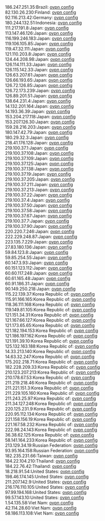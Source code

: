 186.247.251.35:Brazil: [ovpn config](vpn/186_247_251_35.ovpn)  
82.130.26.230:Finland: [ovpn config](vpn/82_130_26_230.ovpn)  
92.116.213.42:Germany: [ovpn config](vpn/92_116_213_42.ovpn)  
180.244.132.51:Indonesia: [ovpn config](vpn/180_244_132_51.ovpn)  
111.217.191.8:Japan: [ovpn config](vpn/111_217_191_8.ovpn)  
113.147.46.126:Japan: [ovpn config](vpn/113_147_46_126.ovpn)  
116.199.246.183:Japan: [ovpn config](vpn/116_199_246_183.ovpn)  
119.106.105.85:Japan: [ovpn config](vpn/119_106_105_85.ovpn)  
119.47.32.111:Japan: [ovpn config](vpn/119_47_32_111.ovpn)  
121.110.203.8:Japan: [ovpn config](vpn/121_110_203_8.ovpn)  
124.44.208.98:Japan: [ovpn config](vpn/124_44_208_98.ovpn)  
126.114.111.33:Japan: [ovpn config](vpn/126_114_111_33.ovpn)  
126.115.142.33:Japan: [ovpn config](vpn/126_115_142_33.ovpn)  
126.63.207.61:Japan: [ovpn config](vpn/126_63_207_61.ovpn)  
126.66.193.65:Japan: [ovpn config](vpn/126_66_193_65.ovpn)  
126.72.126.85:Japan: [ovpn config](vpn/126_72_126_85.ovpn)  
126.72.173.239:Japan: [ovpn config](vpn/126_72_173_239.ovpn)  
126.89.201.51:Japan: [ovpn config](vpn/126_89_201_51.ovpn)  
138.64.231.4:Japan: [ovpn config](vpn/138_64_231_4.ovpn)  
14.132.201.164:Japan: [ovpn config](vpn/14_132_201_164.ovpn)  
14.193.36.39:Japan: [ovpn config](vpn/14_193_36_39.ovpn)  
153.204.217.118:Japan: [ovpn config](vpn/153_204_217_118.ovpn)  
153.207.126.30:Japan: [ovpn config](vpn/153_207_126_30.ovpn)  
159.28.216.203:Japan: [ovpn config](vpn/159_28_216_203.ovpn)  
180.147.42.79:Japan: [ovpn config](vpn/180_147_42_79.ovpn)  
180.29.32.3:Japan: [ovpn config](vpn/180_29_32_3.ovpn)  
218.41.176.128:Japan: [ovpn config](vpn/218_41_176_128.ovpn)  
219.100.37.1:Japan: [ovpn config](vpn/219_100_37_1.ovpn)  
219.100.37.108:Japan: [ovpn config](vpn/219_100_37_108.ovpn)  
219.100.37.109:Japan: [ovpn config](vpn/219_100_37_109.ovpn)  
219.100.37.125:Japan: [ovpn config](vpn/219_100_37_125.ovpn)  
219.100.37.138:Japan: [ovpn config](vpn/219_100_37_138.ovpn)  
219.100.37.19:Japan: [ovpn config](vpn/219_100_37_19.ovpn)  
219.100.37.205:Japan: [ovpn config](vpn/219_100_37_205.ovpn)  
219.100.37.211:Japan: [ovpn config](vpn/219_100_37_211.ovpn)  
219.100.37.213:Japan: [ovpn config](vpn/219_100_37_213.ovpn)  
219.100.37.22:Japan: [ovpn config](vpn/219_100_37_22.ovpn)  
219.100.37.4:Japan: [ovpn config](vpn/219_100_37_4.ovpn)  
219.100.37.50:Japan: [ovpn config](vpn/219_100_37_50.ovpn)  
219.100.37.58:Japan: [ovpn config](vpn/219_100_37_58.ovpn)  
219.100.37.67:Japan: [ovpn config](vpn/219_100_37_67.ovpn)  
219.100.37.7:Japan: [ovpn config](vpn/219_100_37_7.ovpn)  
219.100.37.90:Japan: [ovpn config](vpn/219_100_37_90.ovpn)  
220.220.7.246:Japan: [ovpn config](vpn/220_220_7_246.ovpn)  
222.229.248.87:Japan: [ovpn config](vpn/222_229_248_87.ovpn)  
223.135.7.229:Japan: [ovpn config](vpn/223_135_7_229.ovpn)  
27.83.180.136:Japan: [ovpn config](vpn/27_83_180_136.ovpn)  
59.84.123.8:Japan: [ovpn config](vpn/59_84_123_8.ovpn)  
59.85.254.55:Japan: [ovpn config](vpn/59_85_254_55.ovpn)  
60.147.3.93:Japan: [ovpn config](vpn/60_147_3_93.ovpn)  
60.151.123.112:Japan: [ovpn config](vpn/60_151_123_112.ovpn)  
60.60.117.248:Japan: [ovpn config](vpn/60_60_117_248.ovpn)  
60.61.165.48:Japan: [ovpn config](vpn/60_61_165_48.ovpn)  
60.91.186.31:Japan: [ovpn config](vpn/60_91_186_31.ovpn)  
90.149.250.218:Japan: [ovpn config](vpn/90_149_250_218.ovpn)  
115.22.139.37:Korea Republic of: [ovpn config](vpn/115_22_139_37.ovpn)  
115.91.166.165:Korea Republic of: [ovpn config](vpn/115_91_166_165.ovpn)  
118.36.111.168:Korea Republic of: [ovpn config](vpn/118_36_111_168.ovpn)  
119.149.81.105:Korea Republic of: [ovpn config](vpn/119_149_81_105.ovpn)  
121.151.34.31:Korea Republic of: [ovpn config](vpn/121_151_34_31.ovpn)  
121.167.66.127:Korea Republic of: [ovpn config](vpn/121_167_66_127.ovpn)  
121.173.65.65:Korea Republic of: [ovpn config](vpn/121_173_65_65.ovpn)  
121.182.194.153:Korea Republic of: [ovpn config](vpn/121_182_194_153.ovpn)  
121.186.197.162:Korea Republic of: [ovpn config](vpn/121_186_197_162.ovpn)  
121.191.39.10:Korea Republic of: [ovpn config](vpn/121_191_39_10.ovpn)  
125.132.163.188:Korea Republic of: [ovpn config](vpn/125_132_163_188.ovpn)  
14.33.213.140:Korea Republic of: [ovpn config](vpn/14_33_213_140.ovpn)  
14.63.32.247:Korea Republic of: [ovpn config](vpn/14_63_32_247.ovpn)  
175.202.218.71:Korea Republic of: [ovpn config](vpn/175_202_218_71.ovpn)  
182.228.209.33:Korea Republic of: [ovpn config](vpn/182_228_209_33.ovpn)  
210.123.207.213:Korea Republic of: [ovpn config](vpn/210_123_207_213.ovpn)  
210.178.67.53:Korea Republic of: [ovpn config](vpn/210_178_67_53.ovpn)  
211.219.218.46:Korea Republic of: [ovpn config](vpn/211_219_218_46.ovpn)  
211.221.151.3:Korea Republic of: [ovpn config](vpn/211_221_151_3.ovpn)  
211.229.105.160:Korea Republic of: [ovpn config](vpn/211_229_105_160.ovpn)  
211.243.25.97:Korea Republic of: [ovpn config](vpn/211_243_25_97.ovpn)  
211.34.127.248:Korea Republic of: [ovpn config](vpn/211_34_127_248.ovpn)  
220.125.231.9:Korea Republic of: [ovpn config](vpn/220_125_231_9.ovpn)  
220.95.112.134:Korea Republic of: [ovpn config](vpn/220_95_112_134.ovpn)  
221.158.156.19:Korea Republic of: [ovpn config](vpn/221_158_156_19.ovpn)  
221.167.58.232:Korea Republic of: [ovpn config](vpn/221_167_58_232.ovpn)  
222.98.24.143:Korea Republic of: [ovpn config](vpn/222_98_24_143.ovpn)  
36.38.62.125:Korea Republic of: [ovpn config](vpn/36_38_62_125.ovpn)  
58.141.164.233:Korea Republic of: [ovpn config](vpn/58_141_164_233.ovpn)  
213.129.34.19:Russian Federation: [ovpn config](vpn/213_129_34_19.ovpn)  
93.95.164.158:Russian Federation: [ovpn config](vpn/93_95_164_158.ovpn)  
182.235.231.66:Taiwan: [ovpn config](vpn/182_235_231_66.ovpn)  
184.22.104.210:Thailand: [ovpn config](vpn/184_22_104_210.ovpn)  
184.22.76.42:Thailand: [ovpn config](vpn/184_22_76_42.ovpn)  
18.218.91.54:United States: [ovpn config](vpn/18_218_91_54.ovpn)  
198.46.174.145:United States: [ovpn config](vpn/198_46_174_145.ovpn)  
211.207.142.9:United States: [ovpn config](vpn/211_207_142_9.ovpn)  
216.176.110.105:United States: [ovpn config](vpn/216_176_110_105.ovpn)  
97.99.194.168:United States: [ovpn config](vpn/97_99_194_168.ovpn)  
99.57.143.10:United States: [ovpn config](vpn/99_57_143_10.ovpn)  
1.54.135.58:Viet Nam: [ovpn config](vpn/1_54_135_58.ovpn)  
42.114.28.60:Viet Nam: [ovpn config](vpn/42_114_28_60.ovpn)  
58.186.113.108:Viet Nam: [ovpn config](vpn/58_186_113_108.ovpn)  
